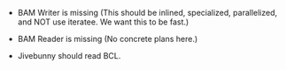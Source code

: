 * BAM Writer is missing
  (This should be inlined, specialized, parallelized, and NOT use
  iteratee.  We want this to be fast.)

* BAM Reader is missing
  (No concrete plans here.)

* Jivebunny should read BCL.  

